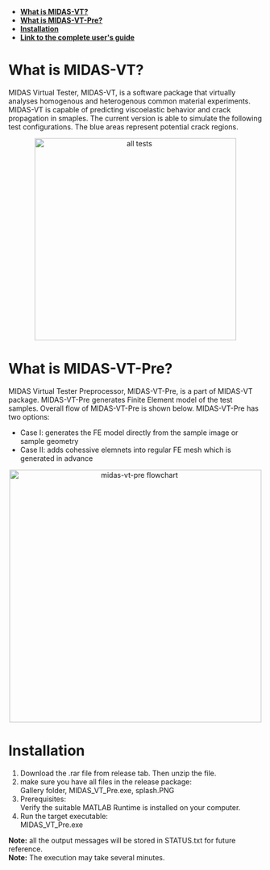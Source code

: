 
* [**What is MIDAS-VT?**](https://github.com/K1-ZR/midas-vt-pre/blob/master/README.md#what-is-midas-vt)  
* [**What is MIDAS-VT-Pre?**](https://github.com/K1-ZR/midas-vt-pre/blob/master/README.md#what-is-midas-vt-pre)  
* [**Installation**](https://github.com/K1-ZR/midas-vt-pre/blob/master/README.md#installation)  
* [**Link to the complete user's guide**](https://github.com/K1-ZR/midas-vt-pre/blob/master/MIDAS-VT-User'sGuide.pdf)  

# What is MIDAS-VT?
MIDAS Virtual Tester, MIDAS-VT, is a software package that virtually analyses homogenous and heterogenous common material experiments. MIDAS-VT is capable of predicting viscoelastic behavior and crack propagation in smaples.
The current version is able to simulate the following test configurations. 
The blue areas represent potential crack regions.
<p align="center">
  <img src="https://github.com/K1-ZR/midas-vt-pre/blob/master/Gallery/AT.png" width="400" title="all tests">
</p>  

# What is MIDAS-VT-Pre?
MIDAS Virtual Tester Preprocessor, MIDAS-VT-Pre, is a part of MIDAS-VT package. MIDAS-VT-Pre generates Finite Element model of the test samples.
Overall flow of MIDAS-VT-Pre is shown below. MIDAS-VT-Pre has two options:  
* Case I: generates the FE model directly from the sample image or sample geometry  
* Case II: adds cohessive elemnets into regular FE mesh which is generated in advance  
  
<p align="center">
  <img src="https://github.com/K1-ZR/midas-vt-pre/blob/master/Gallery/MIDAS-VT-Pre-flowchart.png" width="500" title="midas-vt-pre flowchart">
</p>

# Installation
1. Download the .rar file from release tab. Then unzip the file.  
2. make sure you have all files in the release package:   
Gallery folder, MIDAS_VT_Pre.exe, splash.PNG  
3.	Prerequisites:  
Verify the suitable MATLAB Runtime is installed on your computer.  
4.	Run the target executable:  
MIDAS_VT_Pre.exe   

**Note:** all the output messages will be stored in STATUS.txt for future reference.  
**Note:** The execution may take several minutes.  
